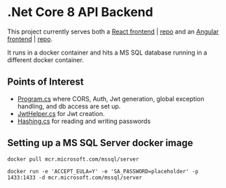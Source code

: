 ﻿# .Net Core 8 API Backend

This project currently serves both a [React frontend](http://brettdrake.org) | [repo](https://github.com/recordstuff/bretts-app)
and an [Angular frontend](http://brettdrake.org:8008) | [repo](https://github.com/recordstuff/bretts-angular).

It runs in a docker container and hits a MS SQL database running in a different docker container.

## Points of Interest

- [Program.cs](https://github.com/recordstuff/bretts-services/blob/master/Program.cs) where CORS, Auth, Jwt generation, global exception handling, and db access are set up.
- [JwtHelper.cs](https://github.com/recordstuff/bretts-services/blob/master/Utilities/JwtHelper.cs) for Jwt creation.
- [Hashing.cs](https://github.com/recordstuff/bretts-services/blob/master/Utilities/Hashing.cs) for reading and writing passwords

## Setting up a MS SQL Server docker image

```
docker pull mcr.microsoft.com/mssql/server

docker run -e 'ACCEPT_EULA=Y' -e 'SA_PASSWORD=placeholder' -p 1433:1433 -d mcr.microsoft.com/mssql/server
```